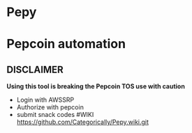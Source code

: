 # Pepy
# Pepcoin automation

## DISCLAIMER
**Using this tool is breaking the Pepcoin TOS use with caution**

* Login with AWSSRP
* Authorize with pepcoin
* submit snack codes
#WIKI
https://github.com/Categorically/Pepy.wiki.git
